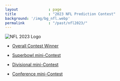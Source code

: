 ```yaml
---
layout              : page
title               : "2023 NFL Prediction Contest"
background: '/img/bg_nfl.webp'
permalink           : "/past/nfl2023/"
---
```


<img class="img-fluid" src="../../img/2023_NFL.png" alt="NFL 2023 Logo">


- [Overall Contest Winner](leaderboard.html)

- [Superbowl mini-Contest](sbowl.html)
- [Divisional mini-Contest](divisional.html)
- [Conference mini-Contest](conference.html)



